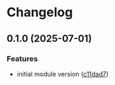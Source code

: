 # Changelog

## 0.1.0 (2025-07-01)


### Features

* initial module version ([c11dad7](https://github.com/bahlsengroup/terraform-google-projectfactory/commit/c11dad7cfa6d8039f5380a7f6ea12ec769a367cc))
